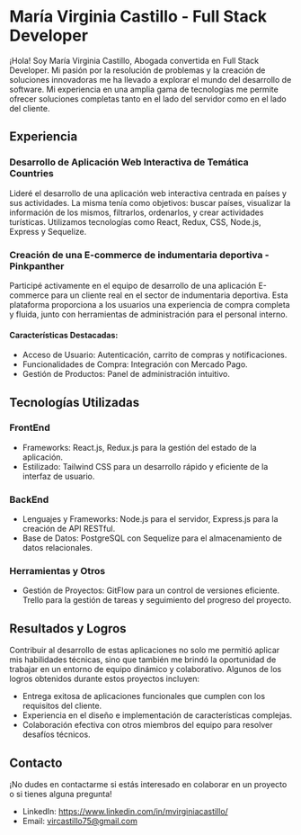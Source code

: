 # María Virginia Castillo - Full Stack Developer

¡Hola! Soy María Virginia Castillo, Abogada convertida en Full Stack Developer. Mi pasión por la resolución de problemas y la creación de soluciones innovadoras me ha llevado a explorar el mundo del desarrollo de software. Mi experiencia en una amplia gama de tecnologías me permite ofrecer soluciones completas tanto en el lado del servidor como en el lado del cliente.

## Experiencia

### Desarrollo de Aplicación Web Interactiva de Temática Countries

Lideré el desarrollo de una aplicación web interactiva centrada en países y sus actividades. La misma tenía como objetivos: buscar países, visualizar la información de los mismos, filtrarlos, ordenarlos, y crear actividades turísticas. Utilizamos tecnologías como React, Redux, CSS, Node.js, Express y Sequelize.

### Creación de una E-commerce de indumentaria deportiva - Pinkpanther

Participé activamente en el equipo de desarrollo de una aplicación E-commerce para un cliente real en el sector de indumentaria deportiva. Esta plataforma proporciona a los usuarios una experiencia de compra completa y fluida, junto con herramientas de administración para el personal interno.

#### Características Destacadas:

- Acceso de Usuario: Autenticación, carrito de compras y notificaciones.
- Funcionalidades de Compra: Integración con Mercado Pago.
- Gestión de Productos: Panel de administración intuitivo.

## Tecnologías Utilizadas

### FrontEnd

- Frameworks: React.js, Redux.js para la gestión del estado de la aplicación.
- Estilizado: Tailwind CSS para un desarrollo rápido y eficiente de la interfaz de usuario.

### BackEnd

- Lenguajes y Frameworks: Node.js para el servidor, Express.js para la creación de API RESTful.
- Base de Datos: PostgreSQL con Sequelize para el almacenamiento de datos relacionales.

### Herramientas y Otros

- Gestión de Proyectos: GitFlow para un control de versiones eficiente. Trello para la gestión de tareas y seguimiento del progreso del proyecto.

## Resultados y Logros

Contribuir al desarrollo de estas aplicaciones no solo me permitió aplicar mis habilidades técnicas, sino que también me brindó la oportunidad de trabajar en un entorno de equipo dinámico y colaborativo. Algunos de los logros obtenidos durante estos proyectos incluyen:

- Entrega exitosa de aplicaciones funcionales que cumplen con los requisitos del cliente.
- Experiencia en el diseño e implementación de características complejas.
- Colaboración efectiva con otros miembros del equipo para resolver desafíos técnicos.

## Contacto

¡No dudes en contactarme si estás interesado en colaborar en un proyecto o si tienes alguna pregunta!

- LinkedIn: https://www.linkedin.com/in/mvirginiacastillo/
- Email: vircastillo75@gmail.com
